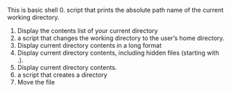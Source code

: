 This is basic shell
0. script that prints the absolute path name of the current working directory.
1. Display the contents list of your current directory
2. a script that changes the working directory to the user’s home directory.
3. Display current directory contents in a long format
4. Display current directory contents, including hidden files (starting with .).
5. Display current directory contents.
6. a script that creates a directory
7. Move the file
